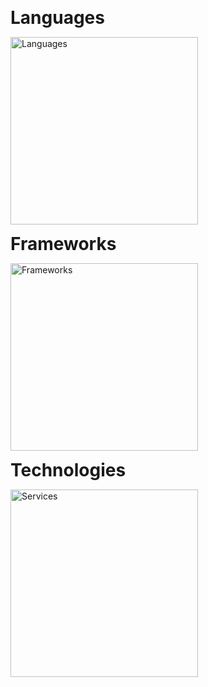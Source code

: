 <!-- Tech stack -->

<p align="left"><strong><span style="font-size: 2em;">Languages</span></strong></p>
<p align="left">
  <img src="https://skillicons.dev/icons?i=js,ts,py&theme=dark&perline=4" width="300" alt="Languages" />
</p>
<p align="left"><strong><span style="font-size: 2em;">Frameworks</span></strong></p>
<p align="left">
  <img src="https://skillicons.dev/icons?i=express,nodejs,,&theme=dark&perline=4" width="300" alt="Frameworks" />
</p>
<p align="left"><strong><span style="font-size: 2em;">Technologies</span></strong></p>
<p align="left">
  <img src="https://skillicons.dev/icons?i=mongodb,mysql,postgresql,linux,postman,git&theme=dark&perline=4" width="300" alt="Services" />
</p>
